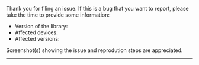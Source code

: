 Thank you for filing an issue. If this is a bug that you want to report, please take the time to provide some information:

- Version of the library:
- Affected devices:
- Affected versions:

Screenshot(s) showing the issue and reprodution steps are appreciated.

----------------------------------------------------------------------